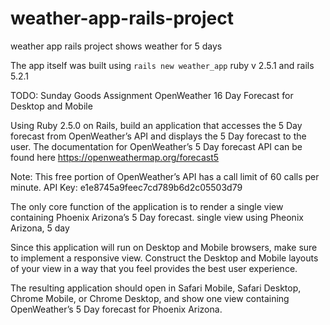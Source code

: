 # weather-app-rails-project
weather app rails project shows weather for 5 days

The app itself was built using `rails new weather_app` ruby v 2.5.1 and rails  5.2.1

TODO:
Sunday Goods Assignment
OpenWeather 16 Day Forecast for Desktop and Mobile

Using Ruby 2.5.0 on Rails, build an application that accesses the 5 Day forecast from OpenWeather’s API and displays the 5 Day forecast to the user. The documentation for OpenWeather’s 5 Day forecast API can be found here https://openweathermap.org/forecast5

Note: This free portion of OpenWeather’s API has a call limit of 60 calls per minute.
API Key: e1e8745a9feec7cd789b6d2c05503d79

The only core function of the application is to render a single view containing Phoenix Arizona’s 5 Day forecast.
single view using Pheonix Arizona, 5 day

Since this application will run on Desktop and Mobile browsers, make sure to implement a responsive view. Construct the Desktop and Mobile layouts of your view in a way that you feel provides the best user experience.

The resulting application should open in Safari Mobile, Safari Desktop, Chrome Mobile, or Chrome Desktop, and show one view containing OpenWeather’s 5 Day forecast for Phoenix Arizona.